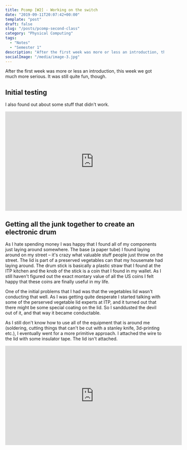 ```yaml
---
title: Pcomp [W2] - Working on the switch
date: "2019-09-11T20:07:42+00:00"
template: "post"
draft: false
slug: "/posts/pcomp-second-class"
category: "Physical Computing"
tags:
  - "Notes"
  - "Semester 1"
description: "After the first week was more or less an introduction, this week we got much more serious. It was still quite fun, though."
socialImage: "/media/image-3.jpg"
---
```


After the first week was more or less an introduction, this week we got much more serious. It was still quite fun, though.

## Initial testing

I also found out about some stuff that didn't work. 

<iframe width="560" height="315" src="https://www.youtube.com/embed/9JM5PmyvSAU" frameborder="0" allow="accelerometer; autoplay; encrypted-media; gyroscope; picture-in-picture" allowfullscreen></iframe>


## Getting all the junk together to create an electronic drum

As I hate spending money I was happy that I found all of my components just laying around somewhere. The base (a paper tube) I found laying around on my street – it's crazy what valuable stuff people just throw on the street. The lid is part of a preserved vegetables can that my housemate had laying around. The drum stick is basically a plastic straw that I found at the ITP kitchen and the knob of the stick is a coin that I found in my wallet. As I still haven't figured out the exact montary value of all the US coins I felt happy that these coins are finally useful in my life.

One of the initial problems that I had was that the vegetables lid wasn't conducting that well. As I was getting quite desperate I started talking with some of the perserved vegetable lid experts at ITP, and it turned out that there might be some special coating on the lid. So I sanddusted the devil out of it, and that way it became conductable.

As I still don't know how to use all of the equipment that is around me (soldering, cutting things that can't be cut with a stanley knife, 3d-printing etc.), I eventually went for a more primitive approach. I attached the wire to the lid with some insulator tape. The lid isn't attached. 

<iframe width="560" height="315" src="https://www.youtube.com/embed/cZhgHfDXJhE" frameborder="0" allow="accelerometer; autoplay; encrypted-media; gyroscope; picture-in-picture" allowfullscreen></iframe>


